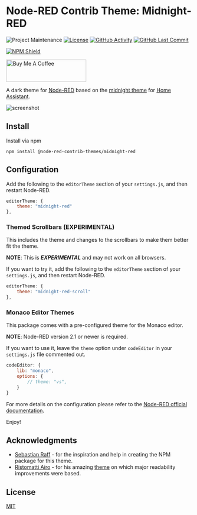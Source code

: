 # Node-RED Contrib Theme: Midnight-RED

![Project Maintenance][maintenance-shield]
[![License][license-shield]](LICENSE)
[![GitHub Activity][commits-shield]][commits]
[![GitHub Last Commit][last-commit-shield]][commits]

[![NPM Shield][npm-shield]][npm-package]

<a href="https://www.buymeacoffee.com/mbonani" target="_blank"><img src="https://cdn.buymeacoffee.com/buttons/v2/default-red.png" alt="Buy Me A Coffee" height="60px" width="217px"></a>

A dark theme for [Node-RED][node-red] based on the
[midnight theme][ha-midnight-theme] for [Home Assistant][home-assistant].

![screenshot](https://raw.githubusercontent.com/node-red-contrib-themes/midnight-red/master/images/screenshot.png)

## Install

Install via npm

```shell
npm install @node-red-contrib-themes/midnight-red
```

## Configuration

Add the following to the `editorTheme` section of your `settings.js`, and then restart Node-RED.

```js
editorTheme: {
    theme: "midnight-red"
},
```

### Themed Scrollbars (EXPERIMENTAL)

This includes the theme and changes to the scrollbars to make them better fit the theme.

**NOTE**: This is ***EXPERIMENTAL*** and may not work on all browsers.

If you want to try it, add the following to the `editorTheme` section of your `settings.js`, and then restart Node-RED.

```js
editorTheme: {
    theme: "midnight-red-scroll"
},
```

### Monaco Editor Themes

This package comes with a pre-configured theme for the Monaco editor.

**NOTE**: Node-RED version 2.1 or newer is required.

If you want to use it, leave the `theme` option under `codeEditor` in your `settings.js` file commented out.

```js
codeEditor: {
    lib: "monaco",
    options: {
        // theme: "vs",
    }
}    
```

For more details on the configuration please refer to the
[Node-RED official documentation][node-red-doc].

Enjoy!

## Acknowledgments

- [Sebastian Raff][hobbyquaker] - for the inspiration and help in creating the
NPM package for this theme.
- [Ristomatti Airo][ristomatti] - for his amazing [theme][solarized-dark-gray-theme] on which major
readability improvements were based.

## License

[MIT][license]

[commits-shield]: https://img.shields.io/github/commit-activity/y/node-red-contrib-themes/midnight-red.svg
[commits]: https://github.com/node-red-contrib-themes/midnight-red/commits/master
[ha-midnight-theme]: https://community.home-assistant.io/t/midnight-theme/28598
[hobbyquaker]: https://github.com/hobbyquaker
[home-assistant]: https://home-assistant.io
[last-commit-shield]: https://img.shields.io/github/last-commit/node-red-contrib-themes/midnight-red.svg
[license]: https://github.com/node-red-contrib-themes/midnight-red/blob/master/LICENSE
[license-shield]: https://img.shields.io/github/license/node-red-contrib-themes/midnight-red.svg
[maintenance-shield]: https://img.shields.io/maintenance/yes/2022.svg
[node-red-doc]: https://nodered.org/docs/user-guide/runtime/configuration
[node-red]: https://nodered.org/
[npm-package]: https://nodei.co/npm/@node-red-contrib-themes/midnight-red
[npm-shield]: https://nodei.co/npm/@node-red-contrib-themes/midnight-red.png
[ristomatti]: https://github.com/ristomatti
[solarized-dark-gray-theme]: https://github.com/ristomatti/node-red-contrib-theme-solarized-dark-grey
